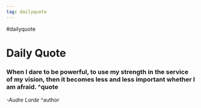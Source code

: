 ```yaml
---
tag: dailyquote
---
```


#dailyquote

# Daily Quote

### When I dare to be powerful, to use my strength in the service of my vision, then it becomes less and less important whether I am afraid. ^quote
*-Audre Lorde* ^author
